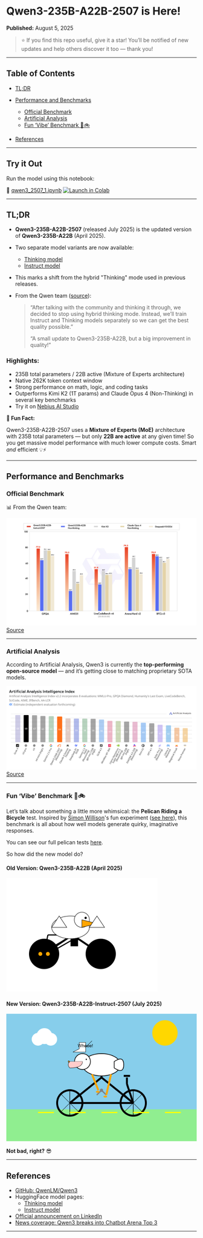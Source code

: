 # Qwen3-235B-A22B-2507 is Here!

**Published:** August 5, 2025

> ⭐ If you find this repo useful, give it a star! You’ll be notified of new updates and help others discover it too — thank you!

---

## Table of Contents

* [TL;DR](#tldr)
* [Performance and Benchmarks](#performance-and-benchmarks)

  * [Official Benchmark](#official-benchmark)
  * [Artificial Analysis](#artificial-analysis)
  * [Fun ‘Vibe’ Benchmark 🪿🚲](#fun-vibe-benchmark-)
* [References](#references)

---

## Try it Out

Run the model using this notebook:

📓 [qwen3\_2507\_1.ipynb](qwen3_2507_1.ipynb)
[![Launch in Colab](https://colab.research.google.com/assets/colab-badge.svg)](https://colab.research.google.com/github/nebius/ai-studio-cookbook/blob/main/models/qwen3_2507_1.ipynb)

---

## TL;DR

* **Qwen3-235B-A22B-2507** (released July 2025) is the updated version of **Qwen3-235B-A22B** (April 2025).
* Two separate model variants are now available:

  * [Thinking model](https://huggingface.co/Qwen/Qwen3-235B-A22B-Thinking-2507)
  * [Instruct model](https://huggingface.co/Qwen/Qwen3-235B-A22B-Instruct-2507)
* This marks a shift from the hybrid "Thinking" mode used in previous releases.
* From the Qwen team ([source](https://www.linkedin.com/feed/update/urn:li:activity:7353110351388819457/)):

  > “After talking with the community and thinking it through, we decided to stop using hybrid thinking mode. Instead, we’ll train Instruct and Thinking models separately so we can get the best quality possible.”
  >
  > “A small update to Qwen3-235B-A22B, but a big improvement in quality!”

### Highlights:

* 235B total parameters / 22B active (Mixture of Experts architecture)
* Native 262K token context window
* Strong performance on math, logic, and coding tasks
* Outperforms Kimi K2 (1T params) and Claude Opus 4 (Non-Thinking) in several key benchmarks
* Try it on [Nebius AI Studio](https://studio.nebius.com/playground?models=Qwen/Qwen3-235B-A22B-Instruct-2507)

**🧠 Fun Fact:**

Qwen3-235B-A22B-2507 uses a **Mixture of Experts (MoE)** architecture with 235B total parameters — but only **22B are active** at any given time!
So you get massive model performance with much lower compute costs. Smart *and* efficient 💡⚡

---

## Performance and Benchmarks

### Official Benchmark

📊 From the Qwen team:

![Official benchmark](images/qwen3-2507-benchmark-1.jpeg)
[Source](https://huggingface.co/Qwen/Qwen3-235B-A22B-Instruct-2507)

---

### Artificial Analysis

According to Artificial Analysis, Qwen3 is currently the **top-performing open-source model** — and it’s getting close to matching proprietary SOTA models.

![Artificial Analysis benchmark](images/qwen3-2507-benchmark-2.png)
[Source](https://artificialanalysis.ai/models/qwen3-235b-a22b-instruct-2507-reasoning)

---

### Fun ‘Vibe’ Benchmark 🪿🚲

Let’s talk about something a little more whimsical: the **Pelican Riding a Bicycle** test. Inspired by [Simon Willison](https://simonwillison.net/)'s fun experiment ([see here](https://simonwillison.net/tags/pelican-riding-a-bicycle/)), this benchmark is all about how well models generate quirky, imaginative responses.

You can see our full pelican tests [here](../fun/pelican-riding-bicycle/).

So how did the new model do?

#### Old Version: Qwen3-235B-A22B (April 2025)

![Old pelican](images/Qwen3-235B-A22B-2.png)

#### New Version: Qwen3-235B-A22B-Instruct-2507 (July 2025)

![New pelican](images/Qwen3-235B-A22B-Instruct-2507-1.png)

**Not bad, right?** 😎

---

## References

* [GitHub: QwenLM/Qwen3](https://github.com/QwenLM/Qwen3)
* HuggingFace model pages:
  * [Thinking model](https://huggingface.co/Qwen/Qwen3-235B-A22B-Thinking-2507)
  * [Instruct model](https://huggingface.co/Qwen/Qwen3-235B-A22B-Instruct-2507)
* [Official announcement on LinkedIn](https://www.linkedin.com/feed/update/urn:li:activity:7353110351388819457/)
* [News coverage: Qwen3 breaks into Chatbot Arena Top 3](https://www.alizila.com/news-roundup-qwen3-undertakes-chatbot-arena-top-3-compact-qwen3-30b-series-launches-for-efficient-ai-development/?utm_source=linkedin&utm_medium=paid&utm_campaign=technology&utm_content=qwen3-top3-chatbot-arena)

---
